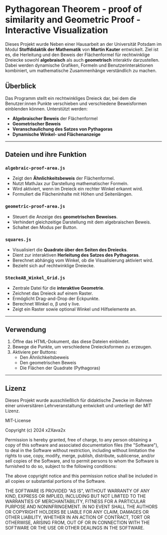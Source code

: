 # Pythagorean Theorem - proof of similarity and Geometric Proof - Interactive Visualization



Dieses Projekt wurde Neben einer Hausarbeit an der Universität Potsdam im Modul **Stoffdidaktik der Mathematik** von **Martin Kauter** entwickelt. Ziel ist es, die Herleitung und den Beweis der Flächenformel für rechtwinklige Dreiecke sowohl **algebraisch** als auch **geometrisch** interaktiv darzustellen. Dabei werden dynamische Grafiken, Formeln und Benutzerinteraktionen kombiniert, um mathematische Zusammenhänge verständlich zu machen.

## Überblick

Das Programm stellt ein rechtwinkliges Dreieck dar, bei dem die Benutzer:innen Punkte verschieben und verschiedene Beweisformen einblenden können. Unterstützt werden:

- **Algebraischer Beweis** der Flächenformel
- **Geometrischer Beweis**
- **Veranschaulichung des Satzes von Pythagoras**
- **Dynamische Winkel- und Flächenanzeige**

---

## Dateien und ihre Funktion

### `algebraic-proof-area.js`
- Zeigt den **Ähnlichkeitsbeweis** der Flächenformel.
- Nutzt MathJax zur Darstellung mathematischer Formeln.
- Wird aktiviert, wenn im Dreieck ein rechter Winkel erkannt wird.
- Formuliert die Flächeninhalte mit Höhen und Seitenlängen.

### `geometric-proof-area.js`
- Steuert die Anzeige des **geometrischen Beweises**.
- Verhindert gleichzeitige Darstellung mit dem algebraischen Beweis.
- Schaltet den Modus per Button.

### `squares.js`
- Visualisiert die **Quadrate über den Seiten des Dreiecks**.
- Dient zur interaktiven **Herleitung des Satzes des Pythagoras**.
- Berechnet abhängig vom Winkel, ob die Visualisierung aktiviert wird.
- Bezieht sich auf rechtwinklige Dreiecke.

### `SteckeAB_Winkel_Grid.js`
- Zentrale Datei für die **interaktive Geometrie**.
- Zeichnet das Dreieck auf einem Raster.
- Ermöglicht Drag-and-Drop der Eckpunkte.
- Berechnet Winkel α, β und γ live.
- Zeigt ein Raster sowie optional Winkel und Hilfselemente an.

---

## Verwendung

1. Öffne das HTML-Dokument, das diese Dateien einbindet.
2. Bewege die Punkte, um verschiedene Dreiecksformen zu erzeugen.
3. Aktiviere per Buttons:
    - Den Ähnlichkeitsbeweis
    - Den geometrischen Beweis
    - Die Flächen der Quadrate (Pythagoras)

---

## Lizenz

Dieses Projekt wurde ausschließlich für didaktische Zwecke im Rahmen einer universitären Lehrveranstaltung entwickelt und unterliegt der MIT Lizenz.

MIT-License

Copyright (c) 2024 x2Xava2x

Permission is hereby granted, free of charge, to any person obtaining a copy
of this software and associated documentation files (the "Software"), to deal
in the Software without restriction, including without limitation the rights
to use, copy, modify, merge, publish, distribute, sublicense, and/or sell
copies of the Software, and to permit persons to whom the Software is
furnished to do so, subject to the following conditions:

The above copyright notice and this permission notice shall be included in all
copies or substantial portions of the Software.

THE SOFTWARE IS PROVIDED "AS IS", WITHOUT WARRANTY OF ANY KIND, EXPRESS OR
IMPLIED, INCLUDING BUT NOT LIMITED TO THE WARRANTIES OF MERCHANTABILITY,
FITNESS FOR A PARTICULAR PURPOSE AND NONINFRINGEMENT. IN NO EVENT SHALL THE
AUTHORS OR COPYRIGHT HOLDERS BE LIABLE FOR ANY CLAIM, DAMAGES OR OTHER
LIABILITY, WHETHER IN AN ACTION OF CONTRACT, TORT OR OTHERWISE, ARISING FROM,
OUT OF OR IN CONNECTION WITH THE SOFTWARE OR THE USE OR OTHER DEALINGS IN THE
SOFTWARE.

